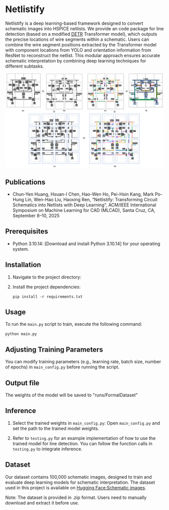 # Netlistify
Netlistify is a deep learning-based framework designed to convert schematic images into HSPICE netlists. We provide an code package for line detection (based on a modified [DETR](https://github.com/facebookresearch/detr) Transformer model), which outputs the precise locations of wire segments within a schematic. Users can combine the wire segment positions extracted by the Transformer model with component locations from YOLO and orientation information from ResNet to reconstruct the netlist. This modular approach ensures accurate schematic interpretation by combining deep learning techniques for different subtasks.

![Example](example.png)

## Publications
- Chun-Yen Huang, Hsuan-I Chen, Hao-Wen Ho, Pei-Hsin Kang, Mark Po-Hung Lin, Wen-Hao Liu, Haoxing Ren, “Netlistify: Transforming Circuit Schematics into Netlists with Deep Learning“, ACM/IEEE International Symposium on Machine Learning for CAD (MLCAD), Santa Cruz, CA, September 8–10, 2025
  
## Prerequisites

- Python 3.10.14: [Download and install Python 3.10.14] for your operating system.

## Installation
1. Navigate to the project directory:
2. Install the project dependencies:

    ```shell
    pip install -r requirements.txt
    ```

## Usage
To run the `main.py` script to train, execute the following command:

    python main.py

## Adjusting Training Parameters
You can modify training parameters (e.g., learning rate, batch size, number of epochs) in `main_config.py` before running the script.

## Output file
The weights of the model will be saved to "runs/FormalDataset"

## Inference
1. Select the trained weights in `main_config.py`:
Open `main_config.py` and set the path to the trained model weights.

2. Refer to `testing.py` for an example implementation of how to use the trained model for line detection.
You can follow the function calls in `testing.py` to integrate inference.

## Dataset
Our dataset contains 100,000 schematic images, designed to train and evaluate deep learning models for schematic interpretation.
The dataset used in this project is available on [Hugging Face:Schematic images](https://huggingface.co/datasets/hanky2397/schematic_images).

Note: The dataset is provided in .zip format. Users need to manually download and extract it before use.
